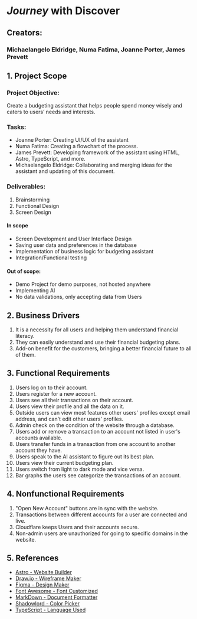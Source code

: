 # _Journey_ with Discover

## Creators:

### Michaelangelo Eldridge, Numa Fatima, Joanne Porter, James Prevett

## 1. Project Scope

### Project Objective:

Create a budgeting assistant that helps people spend money wisely and caters to users’ needs and interests.

### Tasks:

-   Joanne Porter: Creating UI/UX of the assistant
-   Numa Fatima: Creating a flowchart of the process.
-   James Prevett: Developing framework of the assistant using HTML, Astro, TypeScript, and more.
-   Michaelangelo Eldridge: Collaborating and merging ideas for the assistant and updating of this document.

### Deliverables:

1. Brainstorming
2. Functional Design
3. Screen Design

#### In scope

-   Screen Development and User Interface Design
-   Saving user data and preferences in the database
-   Implementation of business logic for budgeting assistant
-   Integration/Functional testing

#### Out of scope:

-   Demo Project for demo purposes, not hosted anywhere
-   Implementing AI
-   No data validations, only accepting data from Users

## 2. Business Drivers

1. It is a necessity for all users and helping them understand financial literacy.
2. They can easily understand and use their financial budgeting plans.
3. Add-on benefit for the customers, bringing a better financial future to all of them.

## 3. Functional Requirements

1. Users log on to their account.
2. Users register for a new account.
3. Users see all their transactions on their account.
4. Users view their profile and all the data on it.
5. Outside users can view most features other users' profiles except email address, and can't edit other users' profiles.
6. Admin check on the condition of the website through a database.
7. Users add or remove a transaction to an account not listed in user's accounts available.
8. Users transfer funds in a transaction from one account to another account they have.
9. Users speak to the AI assistant to figure out its best plan.
10. Users view their current budgeting plan.
11. Users switch from light to dark mode and vice versa.
12. Bar graphs the users see categorize the transactions of an account.

## 4. Nonfunctional Requirements

1. "Open New Account" buttons are in sync with the website.
2. Transactions between different accounts for a user are connected and live.
3. Cloudflare keeps Users and their accounts secure.
4. Non-admin users are unauthorized for going to specific domains in the website.

## 5. References

-   [Astro - Website Builder](https://astro.build/)
-   [Draw.io - Wireframe Maker](https://draw.io/)
-   [Figma - Design Maker](https://figma.com)
-   [Font Awesome - Font Customized](https://fontawesome.com/icons)
-   [MarkDown - Document Formatter](https://markdownguide.org/)
-   [Shadowlord - Color Picker](https://noeldelgado.github.io/shadowlord/#8080d7)
-   [TypeScript - Language Used](https://www.typescriptlang.org/)
